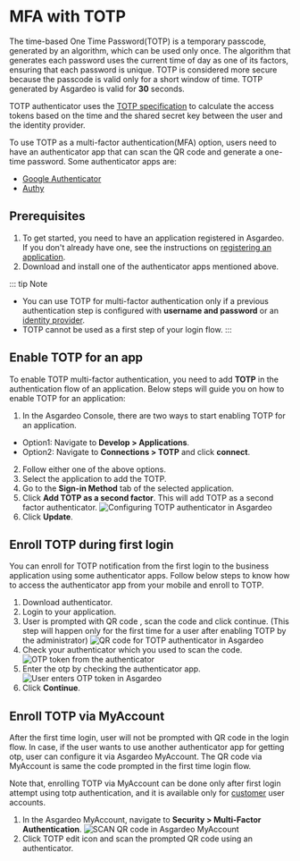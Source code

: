 # MFA with TOTP

The time-based One Time Password(TOTP) is a temporary passcode, generated by an algorithm, which can be used only once. The algorithm that generates each password uses the current time of day as one of its factors, ensuring that each password is unique.
TOTP is considered more secure because the passcode is valid only for a short window of time. TOTP generated by Asgardeo is valid for **30** seconds.

TOTP authenticator uses the [TOTP specification](https://datatracker.ietf.org/doc/html/rfc6238) to calculate the access tokens based on the time and the shared secret key between the user and the identity provider.

To use TOTP as a multi-factor authentication(MFA) option, users need to have an authenticator app that can scan the QR code and generate a one-time password. Some authenticator apps are:
- [Google Authenticator](https://play.google.com/store/apps/details?id=com.google.android.apps.authenticator2)
- [Authy](https://play.google.com/store/apps/details?id=com.authy.authy)

## Prerequisites
1. To get started, you need to have an application registered in Asgardeo.
If you don't already have one, see the instructions on <a href="/guides/applications/">registering an application</a>.
2. Download and install one of the authenticator apps mentioned above.

::: tip Note
 - You can use TOTP for multi-factor authentication only if a previous authentication step is configured with **username and password** or an <a href="/guides/identity-providers/">identity provider</a>.   
 - TOTP cannot be used as a first step of your login flow.
:::


## Enable TOTP for an app
To enable TOTP multi-factor authentication, you need to add **TOTP** in the authentication flow of an application. Below steps will guide you on how to enable TOTP for an application:
1. In the Asgardeo Console, there are two ways to start enabling TOTP for an application. 
 - Option1: Navigate to **Develop > Applications**.
 - Option2: Navigate to **Connections > TOTP** and click **connect**.
2. Follow either one of the above options.
3. Select the application to add the TOTP.
4. Go to the **Sign-in Method** tab of the selected application.
5. Click **Add TOTP as a second factor**. This will add TOTP as a second factor authenticator.
    <img :src="$withBase('/assets/img/guides/mfa/totp/add-totp-authenticator.png')" alt="Configuring TOTP authenticator in Asgardeo">
6. Click **Update**.

## Enroll TOTP during first login 
You can enroll for TOTP notification from the first login to the business application using some authenticator apps. Follow below steps to know how to access the authenticator app from your mobile and enroll to TOTP.
1. Download authenticator.
2. Login to your application.
3. User is prompted with QR code , scan the code and click continue. (This step will happen only for the first time for a user after enabling TOTP by the administrator)
    <img :src="$withBase('/assets/img/guides/mfa/totp/scan-qr-code-totp.png')" alt="QR code for TOTP authenticator in Asgardeo">
4. Check your authenticator which you used to scan the code.
    <img :src="$withBase('/assets/img/guides/mfa/totp/google-authenticator.png')" alt="OTP token from the authenticator">
5. Enter the otp by checking the authenticator app.
    <img :src="$withBase('/assets/img/guides/mfa/totp/enter-otp-token.png')" alt="User enters OTP token in Asgardeo">
6. Click **Continue**.


## Enroll TOTP via MyAccount
After the first time login, user will not be prompted with QR code in the login flow. In case, if the user wants to use another authenticator app for getting otp, user can configure it via Asgardeo MyAccount. The QR code via MyAccount is same the code prompted in the first time login flow.

Note that, enrolling TOTP via MyAccount can be done only after first login attempt using totp authentication, and it is available only for <a href="/guides/user-management/manage-users/user-accounts/customer/">customer</a> user accounts.
 
1. In the Asgardeo MyAccount, navigate to **Security > Multi-Factor Authentication**.
    <img :src="$withBase('/assets/img/guides/mfa/totp/scan-qr-code-via-myaccount.png')" alt="SCAN QR code in Asgardeo MyAccount">
2. Click TOTP edit icon and scan the prompted QR code using an authenticator.
